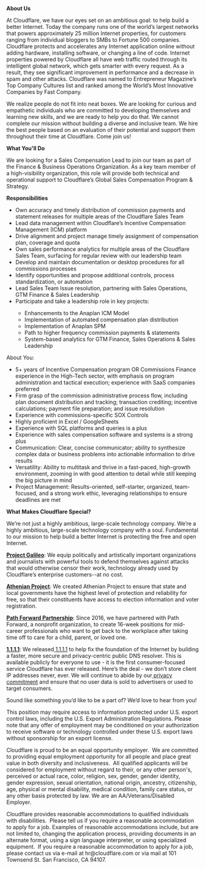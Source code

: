 <div class="content-intro">
	<div><strong>About Us</strong></div>
	<div>
		<p><span style="font-weight: 400;">At Cloudflare, we have our eyes set on an ambitious goal: to help build a better Internet. Today the company runs one of the world’s largest networks that powers approximately 25 million Internet properties, for customers ranging from individual bloggers to SMBs to Fortune 500 companies. Cloudflare protects and accelerates any Internet application online without adding hardware, installing software, or changing a line of code. Internet properties powered by Cloudflare all have web traffic routed through its intelligent global network, which gets smarter with every request. As a result, they see significant improvement in performance and a decrease in spam and other attacks. Cloudflare was named to Entrepreneur Magazine’s Top Company Cultures list and ranked among the World’s Most Innovative Companies by Fast Company.</span><span style="font-weight: 400;">&nbsp;</span></p>
		<p><span style="font-weight: 400;">We realize people do not fit into neat boxes. We are looking for curious and empathetic individuals who are committed to developing themselves and learning new skills, and we are ready to help you do that. We cannot complete our mission without building a diverse and inclusive team. We hire the best people based on an evaluation of their potential and support them throughout their time at Cloudflare. Come join us!&nbsp;</span></p>
	</div>
</div>
<p><strong>What You'll Do</strong></p>
<p><span style="font-weight: 400;">We are looking for a Sales Compensation Lead to join our team as part of the Finance &amp; Business Operations Organization. As a key team member of a high-visibility organization, this role will provide both technical and operational support to Cloudflare’s Global Sales Compensation Program &amp; Strategy.&nbsp;</span></p>
<p><strong>Responsibilities</strong></p>
<ul>
	<li style="font-weight: 400;"><span style="font-weight: 400;">Own accuracy and timely distribution of commission payments and statement releases for multiple areas of the Cloudflare Sales Team&nbsp;</span></li>
	<li style="font-weight: 400;"><span style="font-weight: 400;">Lead data management within Cloudflare’s Incentive Compensation Management (ICM) platform</span></li>
	<li style="font-weight: 400;"><span style="font-weight: 400;">Drive alignment and project manage timely assignment of compensation plan, coverage and quota</span></li>
	<li style="font-weight: 400;"><span style="font-weight: 400;">Own sales performance analytics for multiple areas of the Cloudflare Sales Team, surfacing for regular review with our leadership team</span></li>
	<li style="font-weight: 400;"><span style="font-weight: 400;">Develop and maintain documentation or desktop procedures for all commissions processes</span></li>
	<li style="font-weight: 400;"><span style="font-weight: 400;">Identify opportunities and propose additional controls, process standardization, or automation</span></li>
	<li style="font-weight: 400;"><span style="font-weight: 400;">Lead Sales Team Issue resolution, partnering with Sales Operations, GTM Finance &amp; Sales Leadership</span></li>
	<li style="font-weight: 400;"><span style="font-weight: 400;">Participate and take a leadership role in key projects:</span></li>
	<ul>
		<li style="font-weight: 400;"><span style="font-weight: 400;">Enhancements to the Anaplan ICM Model</span></li>
		<li style="font-weight: 400;"><span style="font-weight: 400;">Implementation of automated compensation plan distribution</span></li>
		<li style="font-weight: 400;"><span style="font-weight: 400;">Implementation of Anaplan SPM</span></li>
		<li style="font-weight: 400;"><span style="font-weight: 400;">Path to higher frequency commission payments &amp; statements</span></li>
		<li style="font-weight: 400;"><span style="font-weight: 400;">System-based analytics for GTM Finance, Sales Operations &amp; Sales Leadership&nbsp;</span></li>
	</ul>
</ul>
<p><span style="font-weight: 400;">About You:</span></p>
<ul>
	<li style="font-weight: 400;"><span style="font-weight: 400;">5+ years of Incentive Compensation program OR Commissions Finance experience in the High-Tech sector, with emphasis on program administration and tactical execution; experience with SaaS companies preferred</span></li>
	<li style="font-weight: 400;"><span style="font-weight: 400;">Firm grasp of the commission administrative process flow, including plan document distribution and tracking; transaction crediting; incentive calculations; payment file preparation; and issue resolution&nbsp;&nbsp;</span></li>
	<li style="font-weight: 400;"><span style="font-weight: 400;">Experience with commissions-specific SOX Controls</span></li>
	<li style="font-weight: 400;"><span style="font-weight: 400;">Highly proficient in Excel / GoogleSheets&nbsp;</span></li>
	<li style="font-weight: 400;"><span style="font-weight: 400;">Experience with SQL platforms and queries is a plus</span></li>
	<li style="font-weight: 400;"><span style="font-weight: 400;">Experience with sales compensation software and systems is a strong plus</span></li>
	<li style="font-weight: 400;"><span style="font-weight: 400;">Communication: Clear, concise communicator; ability to synthesize complex data or business problems into actionable information to drive results</span></li>
	<li style="font-weight: 400;"><span style="font-weight: 400;">Versatility: Ability to multitask and thrive in a fast-paced, high-growth environment, zooming in with good attention to detail while still keeping the big picture in mind</span></li>
	<li style="font-weight: 400;"><span style="font-weight: 400;">Project Management: Results-oriented, self-starter, organized, team-focused, and a strong work ethic, leveraging relationships to ensure deadlines are met</span></li>
</ul>
<div class="content-conclusion">
	<p><strong>What Makes Cloudflare Special?</strong></p>
	<p><span style="font-weight: 400;">We’re not just a highly ambitious, large-scale technology company. We’re a highly ambitious, large-scale technology company with a soul. Fundamental to our mission to help build a better Internet is protecting the free and open Internet.</span></p>
	<p><a href="https://blog.cloudflare.com/protecting-free-expression-online/"><strong>Project Galileo</strong></a><span style="font-weight: 400;">: We equip politically and artistically important organizations and journalists with powerful tools to defend themselves against attacks that would otherwise censor their work, technology already used by Cloudflare’s enterprise customers--at no cost.</span></p>
	<p><strong><a href="https://www.cloudflare.com/athenian/">Athenian Project</a></strong><span style="font-weight: 400;">: We created Athenian Project to ensure that state and local governments have the highest level of protection and reliability for free, so that their constituents have access to election information and voter registration.</span></p>
	<p><a href="https://blog.cloudflare.com/tag/path-forward/"><strong>Path Forward Partnership</strong></a><span style="font-weight: 400;">: Since 2016, we have partnered with Path Forward, a nonprofit organization, to create 16-week positions for mid-career professionals who want to get back to the workplace after taking time off to care for a child, parent, or loved one.</span></p>
	<p><a href="https://1.1.1.1/"><strong>1.1.1.1</strong></a><span style="font-weight: 400;">: We released</span><a href="https://1.1.1.1/"> <span style="font-weight: 400;">1.1.1.1</span></a><span style="font-weight: 400;"> to help fix the foundation of the Internet by building a faster, more secure and privacy-centric public DNS resolver. This is available publicly for everyone to use - it is the first consumer-focused service Cloudflare has ever released. Here’s the deal - we don’t store client IP addresses never, ever. We will continue to abide by our</span><a href="https://developers.cloudflare.com/1.1.1.1/privacy/public-dns-resolver"> privacy commitment</a><span style="font-weight: 400;"> and ensure that no user data is sold to advertisers or used to target consumers.</span></p>
	<p><span style="font-weight: 400;">Sound like something you’d like to be a part of? We’d love to hear from you!</span></p>
	<p><span style="font-weight: 400;">This position may require access to information protected under U.S. export control laws, including the U.S. Export Administration Regulations. Please note that any offer of employment may be conditioned on your authorization to receive software or technology controlled under these U.S. export laws without sponsorship for an export license.</span></p>
	<p><span style="font-weight: 400;">Cloudflare is proud to be an equal opportunity employer. &nbsp;We are committed to providing equal employment opportunity for all people and place great value in both diversity and inclusiveness. &nbsp;All qualified applicants will be considered for employment without regard to their, or any other person's, perceived or actual</span> <span style="font-weight: 400;">race, color, religion, sex, gender, gender identity, gender expression, sexual orientation, national origin, ancestry, citizenship, age, physical or mental disability, medical condition, family care status, or any other basis protected by law. </span><span style="font-weight: 400;">We are an AA/Veterans/Disabled Employer.</span></p>
	<p><span style="font-weight: 400;">Cloudflare provides reasonable accommodations to qualified individuals with disabilities. &nbsp;Please tell us if you require a reasonable accommodation to apply for a job. Examples of reasonable accommodations include, but are not limited to, changing the application process, providing documents in an alternate format, using a sign language interpreter, or using specialized equipment. &nbsp;If you require a reasonable accommodation to apply for a job, please contact us via e-mail at </span><span style="font-weight: 400;">hr@cloudflare.com</span><span style="font-weight: 400;"> or via mail at 101 Townsend St. San Francisco, CA 94107.</span></p>
</div>